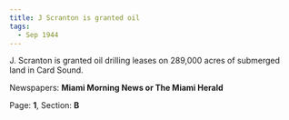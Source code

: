 ```yaml
---  
title: J Scranton is granted oil  
tags:  
  - Sep 1944  
---  
```

  
J. Scranton is granted oil drilling leases on 289,000 acres of submerged land in Card Sound.  
  
Newspapers: **Miami Morning News or The Miami Herald**  
  
Page: **1**, Section: **B** 
